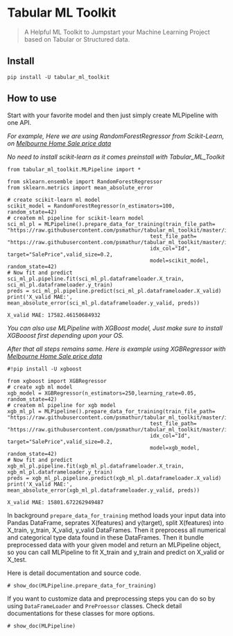 # Tabular ML Toolkit
> A Helpful ML Toolkit to Jumpstart your Machine Learning Project based on Tabular or Structured data.


## Install

`pip install -U tabular_ml_toolkit`

## How to use

Start with your favorite model and then just simply create MLPipeline with one API.

*For example, Here we are using RandomForestRegressor from Scikit-Learn, on  [Melbourne Home Sale price data](https://www.kaggle.com/estrotococo/home-data-for-ml-course)*


*No need to install scikit-learn as it comes preinstall with Tabular_ML_Toolkit*

```
from tabular_ml_toolkit.MLPipeline import *
```

```
from sklearn.ensemble import RandomForestRegressor
from sklearn.metrics import mean_absolute_error

# create scikit-learn ml model
scikit_model = RandomForestRegressor(n_estimators=100, random_state=42)
# createm ml pipeline for scikit-learn model
sci_ml_pl = MLPipeline().prepare_data_for_training(train_file_path= "https://raw.githubusercontent.com/psmathur/tabular_ml_toolkit/master/input/home_data/train.csv",
                                              test_file_path= "https://raw.githubusercontent.com/psmathur/tabular_ml_toolkit/master/input/home_data/test.csv",
                                              idx_col="Id", target="SalePrice",valid_size=0.2,
                                              model=scikit_model, random_state=42)
# Now fit and predict
sci_ml_pl.pipeline.fit(sci_ml_pl.dataframeloader.X_train, sci_ml_pl.dataframeloader.y_train)
preds = sci_ml_pl.pipeline.predict(sci_ml_pl.dataframeloader.X_valid)
print('X_valid MAE:', mean_absolute_error(sci_ml_pl.dataframeloader.y_valid, preds))
```

    X_valid MAE: 17582.46150684932


*You can also use MLPipeline with XGBoost model, Just make sure to install XGBooost first depending upon your OS.*

*After that all steps remains same. Here is example using XGBRegressor with [Melbourne Home Sale price data](https://www.kaggle.com/estrotococo/home-data-for-ml-course)*

```
#!pip install -U xgboost
```

```
from xgboost import XGBRegressor
# create xgb ml model
xgb_model = XGBRegressor(n_estimators=250,learning_rate=0.05, random_state=42)
# createm ml pipeline for xgb model
xgb_ml_pl = MLPipeline().prepare_data_for_training(train_file_path= "https://raw.githubusercontent.com/psmathur/tabular_ml_toolkit/master/input/home_data/train.csv",
                                              test_file_path= "https://raw.githubusercontent.com/psmathur/tabular_ml_toolkit/master/input/home_data/test.csv",
                                              idx_col="Id", target="SalePrice",valid_size=0.2,
                                              model=xgb_model, random_state=42)
# Now fit and predict
xgb_ml_pl.pipeline.fit(xgb_ml_pl.dataframeloader.X_train, xgb_ml_pl.dataframeloader.y_train)
preds = xgb_ml_pl.pipeline.predict(xgb_ml_pl.dataframeloader.X_valid)
print('X_valid MAE:', mean_absolute_error(xgb_ml_pl.dataframeloader.y_valid, preds))
```

    X_valid MAE: 15801.672262949487


In background `prepare_data_for_training` method loads your input data into Pandas DataFrame, seprates X(features) and y(target), split X(features) into X_train, y_train, X_valid, y_valid DataFrames. Then it preprocess all numerical and categorical type data found in these DataFrames. Then it bundle preprocessed data with your given model and return an MLPipeline object, so you can call MLPipeline to fit X_train and y_train and predict on X_valid or X_test.

Here is detail documentation and source code.

```
# show_doc(MLPipeline.prepare_data_for_training)
```

If you want to customize data and preprocessing steps you can do so by using `DataFrameLoader` and `PreProessor` classes. Check detail documentations for these classes for more options. 

```
# show_doc(MLPipeline)
```

